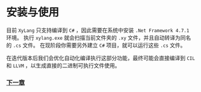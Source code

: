 # 安装与使用
目前 `XyLang` 只支持编译到 `C#` ，因此需要在系统中安装 `.Net Framework 4.7.1` 环境。
执行 `xylang.exe` 就会扫描当前文件夹的 `.xy` 文件，并且自动转译为同名的 `.cs` 文件。
在现阶段你需要另外建立 `C#` 项目，就可以运行这些 `.cs` 文件。

在迭代版本后我们会优化自动化编译执行这部分功能，最终可能会直接编译到 `CIL` 和 `LLVM` ，以生成直接的二进制可执行文件使用。

### [下一章](基础语法.md)